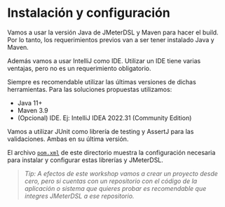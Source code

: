 # Instalación y configuración

Vamos a usar la versión Java de JMeterDSL y Maven para hacer el build. Por lo tanto, los requerimientos previos van a ser tener instalado Java y Maven.

Además vamos a usar IntelliJ como IDE. Utilizar un IDE tiene varias ventajas, pero no es un requerimiento obligatorio.

Siempre es recomendable utilizar las últimas versiones de dichas herramientas. Para las soluciones propuestas utilizamos: 

* Java 11+
* Maven 3.9
* (Opcional) IDE. Ej: IntelliJ IDEA 2022.31 (Community Edition)

Vamos a utilizar JUnit como librería de testing y AssertJ para las validaciones. Ambas en su última versión.

El archivo [`pom.xml`](pom.xml) de este directorio muestra la configuración necesaria para instalar y configurar estas librerías y JMeterDSL.

>*Tip: A efectos de este workshop vamos a crear un proyecto desde cero, pero si cuentas con un repositorio con el código de la aplicación o sistema que quieres probar es recomendable que integres JMeterDSL a ese repositorio.*

